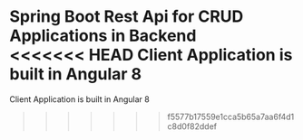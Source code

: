 Spring Boot Rest Api for CRUD Applications in Backend <br/>
<<<<<<< HEAD
Client Application is built in Angular 8 <br/>
=======
Client Application is built in Angular 8 <br/>
>>>>>>> f5577b17559e1cca5b65a7aa6f4d1c8d0f82ddef
